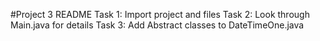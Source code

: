 #Project 3 README
Task 1: Import project and files
Task 2: Look through Main.java for details
Task 3: Add Abstract classes to DateTimeOne.java
